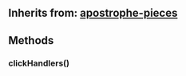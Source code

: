 ## Inherits from: [apostrophe-pieces](../apostrophe-pieces/browser-apostrophe-pieces.html)

## Methods
### clickHandlers()

